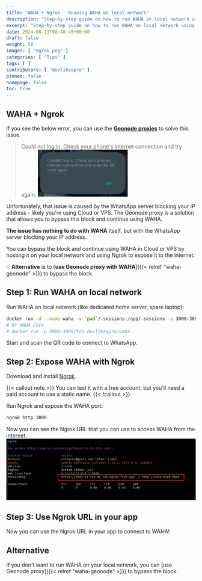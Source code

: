 ```yaml
---
title: "WAHA + Ngrok - Running WAHA on local network"
description: "Step-by-step guide on how to run WAHA on local network using Ngrok"
excerpt: "Step-by-step guide on how to run WAHA on local network using Ngrok (so you can use it on Cloud or VPS)"
date: 2024-06-11T08:48:45+00:00
draft: false
weight: 50
images: [ "ngrok.png" ]
categories: [ "Tips" ]
tags: [ ]
contributors: [ "devlikeapro" ]
pinned: false
homepage: false
toc: true
---
```


## WAHA + Ngrok

If you see the below error, you can use
the <b><a href="https://geonode.com/invite/90920" target="_blank">Geonode proxies</a></b> to solve this issue.

> Could not log in. Check your phone's internet connection and try again.
> ![Could not login](could-not-login.png)

Unfortunately, that issue is caused by the WhatsApp server blocking your IP address - likely you're using Cloud or VPS.
The Geonode proxy is a solution that allows you to bypass this block and continue using WAHA.

**The issue has nothing to do with WAHA** itself, but with the WhatsApp server blocking your IP address.

You can bypass the block and continue using WAHA in Cloud or VPS by hosting it on your local network and using Ngrok to
expose it to the internet.

💡 **Alternative** is to [**use Geonode proxy with WAHA**]({{< relref "waha-geonode" >}}) to bypass the block.

## Step 1: Run WAHA on local network

Run WAHA on local network (like dedicated home server, spare laptop):

```bash
docker run -d --name waha -v `pwd`/.sessions:/app/.sessions -p 3000:3000/tcp devlikeapro/waha-plus
# Or WAHA Core
# docker run -p 3000:3000/tcp devlikeapro/waha
```

Start and scan the QR code to connect to WhatsApp.

## Step 2: Expose WAHA with Ngrok

Download and install [Ngrok](https://ngrok.com/).

{{< callout note >}} 
You can test it with a free account, but you'll need a paid account to use a static name.
{{< /callout >}}

Run Ngrok and expose the WAHA port:

```bash
ngrok http 3000
```

Now you can see the Ngrok URL that you can use to access WAHA from the internet.
![alt](ngrok-3000.png)

## Step 3: Use Ngrok URL in your app

Now you can use the Ngrok URL in your app to connect to WAHA!

## Alternative

If you don't want to run WAHA on your local network, you can [use Geonode proxy]({{< relref "waha-geonode" >}}) to
bypass the block.
